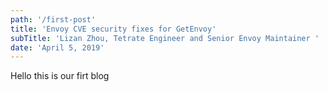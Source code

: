 ```yaml
---
path: '/first-post'
title: 'Envoy CVE security fixes for GetEnvoy'
subTitle: 'Lizan Zhou, Tetrate Engineer and Senior Envoy Maintainer '
date: 'April 5, 2019'
---
```


Hello this is our firt blog
